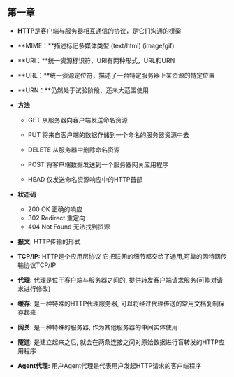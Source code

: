 ## 第一章

* **HTTP**是客户端与服务器相互通信的协议，是它们沟通的桥梁
* **MIME：**描述标记多媒体类型  (text/html)  (image/gif)
* **URI：**统一资源标识符，URI有两种形式，URL和URN
* **URL：**统一资源定位符，描述了一台特定服务器上某资源的特定位置
* **URN：**仍然处于试验阶段，还未大范围使用
* **方法**

  * GET   从服务器向客户端发送命名资源

  * PUT   将来自客户端的数据存储到一个命名的服务器资源中去

  * DELETE   从服务器中删除命名资源

  * POST   将客户端数据发送到一个服务器网关应用程序

  * HEAD    仅发送命名资源响应中的HTTP首部
* **状态码**
  * 200  OK 正确的响应
  * 302   Redirect 重定向
  * 404   Not Found 无法找到资源
* **报文:**  HTTP传输的形式
* **TCP/IP:**  HTTP是个应用层协议  它把联网的细节都交给了通用,可靠的因特网传输协议TCP/IP
* **代理:** 代理是位于客户端与服务器之间的, 提供转发客户端请求服务(可能对请求进行修改)
* **缓存:** 是一种特殊的HTTP代理服务器, 可以将经过代理传送的常用文档复制保存起来
* **网关:** 是一种特殊的服务器, 作为其他服务器的中间实体使用
* **隧道:** 是建立起来之后, 就会在两条连接之间对原始数据进行盲转发的HTTP应用程序
* **Agent代理:**  用户Agent代理是代表用户发起HTTP请求的客户端程序


